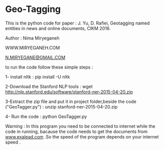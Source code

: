 # Geo-Tagging
This is the python code for paper :  J. Yu, D. Rafiei, Geotagging named entities in news and online documents, CIKM 2016.

Author : Nima Miryeganeh

WWW.MIRYEGANEH.COM

N.MIRYEGANE@GMAIL.COM

to run the code follow these simple steps : 

1- install nltk : pip install -U nltk

2-Download the Stanford NLP tools : wget http://nlp.stanford.edu/software/stanford-ner-2015-04-20.zip

3-Extract the zip file and put it in project folder,beside the code ("GeoTagger.py") : unzip stanford-ner-2015-04-20.zip

4- Run the code : python GeoTagger.py


Warning : In this program you need to be connected to internet while the code in running, bacause the code needs to get the documents from www.exalead.com .So the speed of the program depends on your internet speed . 

